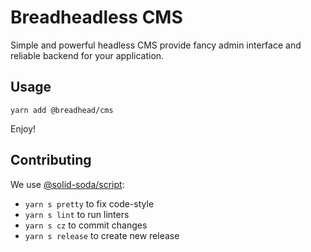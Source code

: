 # Breadheadless CMS

Simple and powerful headless CMS provide fancy admin interface and reliable backend for your application.

## Usage

`yarn add @breadhead/cms`

Enjoy!

## Contributing

We use [@solid-soda/script](https://github.com/solid-soda/scripts):
+ `yarn s pretty` to fix code-style
+ `yarn s lint` to run linters
+ `yarn s cz` to commit changes
+ `yarn s release` to create new release
